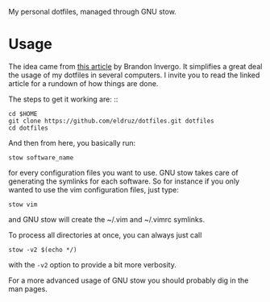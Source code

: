 My personal dotfiles, managed through GNU stow.

# Usage
The idea came from [this article](http://brandon.invergo.net/news/2012-05-26-using-gnu-stow-to-manage-your-dotfiles.html?round=two) by Brandon Invergo. It simplifies a great deal the usage of my dotfiles in several computers. I invite you to read the linked article for a rundown of how things are done.

The steps to get it working are: ::

    cd $HOME
    git clone https://github.com/eldruz/dotfiles.git dotfiles
    cd dotfiles

And then from here, you basically run:

    stow software_name

for every configuration files you want to use. GNU stow takes care of generating the symlinks for each software. So for instance if you only wanted to use the vim configuration files, just type:

    stow vim

and GNU stow will create the ~/.vim and ~/.vimrc symlinks.

To process all directories at once, you can always just call

    stow -v2 $(echo */)

with the `-v2` option to provide a bit more verbosity.

For a more advanced usage of GNU stow you should probably dig in the man pages.
